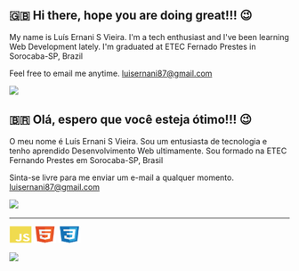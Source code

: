 ## 🇬🇧 Hi there, hope you are doing great!!! 😉

My name is Luís Ernani S Vieira.
I'm a tech enthusiast and I've been learning Web Development lately.
I'm graduated at ETEC Fernado Prestes in Sorocaba-SP, Brazil

Feel free to email me anytime.
luisernani87@gmail.com
<div>
    <a href="https://www.linkedin.com/in/luis-vieira-533ab09a/" target="_blank"><img src="https://img.shields.io/badge/-LinkedIn-%230077B5?style=for-the-badge&logo=linkedin&logoColor=white" target="_blank"></a>
</div>

## 🇧🇷 Olá, espero que você esteja ótimo!!! 😉

O meu nome é Luís Ernani S Vieira. Sou um entusiasta de tecnologia e tenho aprendido Desenvolvimento Web ultimamente. Sou formado na ETEC Fernando Prestes em Sorocaba-SP, Brasil

Sinta-se livre para me enviar um e-mail a qualquer momento.
luisernani87@gmail.com
<div>
    <a href="https://www.linkedin.com/in/luis-vieira-533ab09a/" target="_blank"><img src="https://img.shields.io/badge/-LinkedIn-%230077B5?style=for-the-badge&logo=linkedin&logoColor=white" target="_blank"></a>
</div>
<hr>
<div>
    <img align="center" alt="Rafa-Js" height="30" width="40" src="https://raw.githubusercontent.com/devicons/devicon/master/icons/javascript/javascript-plain.svg">
    <img align="center" alt="Rafa-HTML" height="30" width="40" src="https://raw.githubusercontent.com/devicons/devicon/master/icons/html5/html5-original.svg">
    <img align="center" alt="Rafa-CSS" height="30" width="40" src="https://raw.githubusercontent.com/devicons/devicon/master/icons/css3/css3-original.svg">      
</div>
<br>
<div>
    <img height="180em" src="https://github-readme-stats.vercel.app/api/top-langs/?username=luisernani&layout=compact&langs_count=7&theme=dark"/>
</div>


